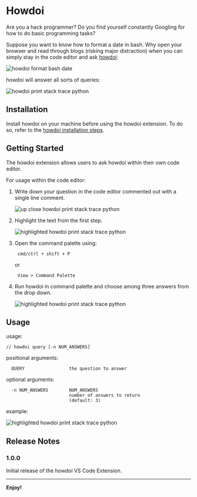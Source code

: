 # Howdoi

Are you a hack programmer? Do you find yourself constantly Googling for how to do basic programming tasks?

Suppose you want to know how to format a date in bash. Why open your browser and read through blogs (risking major distraction) when you can simply stay in the code editor and ask [howdoi](https://github.com/gleitz/howdoi#howdoi):

<!-- howdoi format date bash gif-->
![howdoi format bash date](https://i.imgur.com/hcYpryn.gif)

howdoi will answer all sorts of queries:
<!-- howdoi print stack trace python gif-->
![howdoi print stack trace python](https://i.imgur.com/8D5wiM4.gif)

## Installation

Install howdoi on your machine before using the howdoi extension. To do so, refer to the [howdoi installation steps](https://github.com/gleitz/howdoi#installation).

## Getting Started

The howdoi extension allows users to ask howdoi within their own code editor. 

For usage within the code editor:

1. Write down your question in the code editor commented out with a single line comment. 

    ![up close howdoi print stack trace python](https://i.imgur.com/NLYeTNs.gif)

2. Highlight the text from the first step.

    ![highlighted howdoi print stack trace python](https://i.imgur.com/58x3QbQ.gif)

3. Open the command palette using:

        cmd/ctrl + shift + P
    or
    
        View > Command Palette

4. Run howdoi in command palette and choose among three answers from the drop down.

    ![highlighted howdoi print stack trace python](https://i.imgur.com/92c0xVM.gif)

## Usage

usage: 
    
    // howdoi query [-n NUM_ANSWERS]

positional arguments:

      QUERY                 the question to answer

optional arguments:

      -n NUM_ANSWERS        NUM_ANSWERS
                            number of answers to return
                            (default: 3)

example:

  ![highlighted howdoi print stack trace python](https://i.imgur.com/9WGSL2y.gif)    


## Release Notes


### 1.0.0

Initial release of the howdoi VS Code Extension.


-----------------------------------------------------------------------------------------------------------

**Enjoy!**
